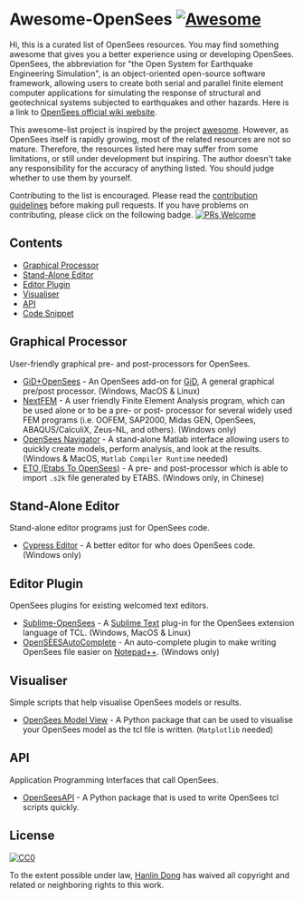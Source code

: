 # Awesome-OpenSees  [![Awesome](https://awesome.re/badge.svg)](https://awesome.re)

Hi, this is a curated list of OpenSees resources. You may find something awesome that gives you a better experience using or developing OpenSees. OpenSees, the abbreviation for "the Open System for Earthquake Engineering Simulation", is an object-oriented open-source software framework, allowing users to create both serial and parallel finite element computer applications for simulating the response of structural and geotechnical systems subjected to earthquakes and other hazards. Here is a link to [OpenSees official wiki website](http://opensees.berkeley.edu/wiki/index.php/Main_Page).

This awesome-list project is inspired by the project [awesome](https://github.com/sindresorhus/awesome). However, as OpenSees itself is rapidly growing, most of the related resources are not so mature. Therefore, the resources listed here may suffer from some limitations, or still under development but inspiring. The author doesn't take any responsibility for the accuracy of anything listed. You should judge whether to use them by yourself.

Contributing to the list is encouraged. Please read the [contribution guidelines](contributing.md) before making pull requests. If you have problems on contributing, please click on the following badge. [![PRs Welcome](https://img.shields.io/badge/PRs-welcome-brightgreen.svg?style=flat-square)](http://makeapullrequest.com)

## Contents

* [Graphical Processor](#graphical-processor)
* [Stand-Alone Editor](#stand-alone-editor)
* [Editor Plugin](#editor-plugin)
* [Visualiser](#visualiser)
* [API](#api)
* [Code Snippet](#Code-Snippet)


## Graphical Processor
User-friendly graphical pre- and post-processors for OpenSees.

* [GiD+OpenSees](http://gidopensees.rclab.civil.auth.gr/) - An OpenSees add-on for [GiD](https://www.gidhome.com/download/), A general graphical pre/post processor. (Windows, MacOS & Linux)
* [NextFEM](http://www.nextfem.it/it/home/) - A user friendly Finite Element Analysis program, which can be used alone or to be a pre- or post- processor for several widely used FEM programs (i.e. OOFEM, SAP2000, Midas GEN, OpenSees, ABAQUS/CalculiX, Zeus-NL, and others). (Windows only)
* [OpenSees Navigator](http://openseesnavigator.berkeley.edu/) - A stand-alone Matlab interface allowing users to quickly create models, perform analysis, and look at the results. (Windows & MacOS, `Matlab Compiler Runtime` needed)
* [ETO (Etabs To OpenSees)](http://www.dinochen.com/article.asp?id=149) - A pre- and post-processor which is able to import `.s2k` file generated by ETABS. (Windows only, in Chinese)

## Stand-Alone Editor
Stand-alone editor programs just for OpenSees code.

* [Cypress Editor](http://cypress.hrshojaie.com/en-us/default.aspx) - A better editor for who does OpenSees code. (Windows only)

## Editor Plugin
OpenSees plugins for existing welcomed text editors.

* [Sublime-OpenSees](https://packagecontrol.io/packages/OpenSees) - A [Sublime Text](https://www.sublimetext.com/) plug-in for the OpenSees extension language of TCL. (Windows, MacOS & Linux)
* [OpenSEESAutoComplete](https://github.com/Hanlin-Dong/OpenSEESAutoComplete) - An auto-complete plugin to make writing OpenSees file easier on [Notepad++](https://notepad-plus-plus.org/). (Windows only)

## Visualiser
Simple scripts that help visualise OpenSees models or results.

* [OpenSees Model View](https://github.com/jamesmaguire/opensees-model-view) - A Python package that can be used to visualise your OpenSees model as the tcl file is written. (`Matplotlib` needed)

## API
Application Programming Interfaces that call OpenSees.

* [OpenSeesAPI](https://github.com/nassermarafi/OpenSeesAPI) - A Python package that is used to write OpenSees tcl scripts quickly.

## License

[![CC0](http://mirrors.creativecommons.org/presskit/buttons/88x31/svg/cc-zero.svg)](https://creativecommons.org/publicdomain/zero/1.0/)

To the extent possible under law, [Hanlin Dong](http://www.hanlindong.com) has waived all copyright and related or neighboring rights to this work.

